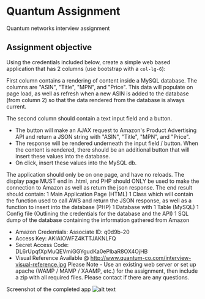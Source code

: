 # Quantum Assignment

Quantum networks interview assignment

## Assignment objective

Using the credentials included below, create a simple web based application that has 2 columns (use bootstrap with a `col-lg-6`): 

First column contains a rendering of content inside a MySQL database. The columns are "ASIN", "Title", "MPN", and "Price". This data will populate on page load, as well as refresh when a new ASIN is added to the database (from column 2) so that the data rendered from the database is always current. 

The second column should contain a text input field and a button.
 - The button will make an AJAX request to Amazon's Product Advertising API and return a JSON string with "ASIN", "Title", "MPN", and "Price".
 - The response will be rendered underneath the input field / button. When the content is rendered, there should be an additional button that will insert these values into the database.
 - On click, insert these values into the MySQL db.

The application should only be on one page, and have no reloads. The display page MUST end in .html, and PHP should ONLY be used to make the connection to Amazon as well as return the json response. The end result should contain: 
1 Main Application Page (HTML)
1 Class which will contain the function used to call AWS and return the JSON response, as well as a function to insert into the database (PHP)
1 Database with 1 Table (MySQL)
1 Config file (Outlining the credentials for the database and the API)
1 SQL dump of the database containing the information gathered from Amazon

- Amazon Credentials: Associate ID: q0d9b-20
- Access Key: AKIAIOWFZ4KTTJAKNLFQ
- Secret Access Code: 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
- Visual Reference Available @ http://www.quantum-co.com/interview-visual-reference.jpg
Please Note - Use an existing web server or set up apache (WAMP / MAMP / XAAMP, etc.) for the assignment, then include a zip with all required files. Please contact if there are any questions.

Screenshot of the completed app
![alt text](https://github.com/dmitriyklyuzov/quantum/screenshot.png "Screenshot")

